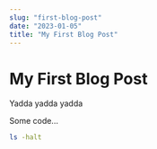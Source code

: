 ```yaml
---
slug: "first-blog-post"
date: "2023-01-05"
title: "My First Blog Post"
---
```


# My First Blog Post

Yadda yadda yadda

Some code...

```bash
ls -halt
```
